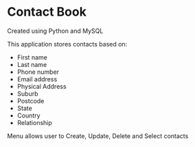 # Contact Book

Created using Python and MySQL

This application stores contacts based on:
- First name
- Last name
- Phone number
- Email address
- Physical Address
- Suburb
- Postcode
- State
- Country
- Relationship

Menu allows user to Create, Update, Delete and Select contacts

